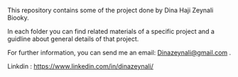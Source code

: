 This repository contains some of the project done by Dina Haji Zeynali Biooky.

In each folder you can find related materials of a specific project and a guidline about general details of that project.

For further information, you can send me an email: Dinazeynali@gmail.com .

Linkdin : https://www.linkedin.com/in/dinazeynali/
